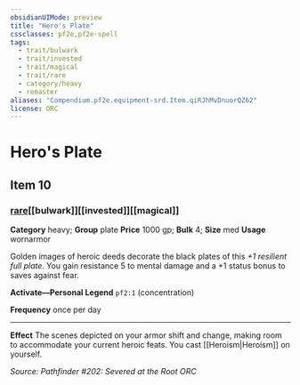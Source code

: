 ```yaml
---
obsidianUIMode: preview
title: "Hero's Plate"
cssclasses: pf2e,pf2e-spell
tags:
  - trait/bulwark
  - trait/invested
  - trait/magical
  - trait/rare
  - category/heavy
  - remaster
aliases: "Compendium.pf2e.equipment-srd.Item.qiRJhMvDnuorQZ62"
license: ORC
---
```

# Hero's Plate
## Item 10
### [rare](rare.md "Rare Rarity Trait")[[bulwark]][[invested]][[magical]]

**Category** heavy; **Group** plate
**Price** 1000 gp; 
**Bulk** 4; **Size** med
**Usage** wornarmor

Golden images of heroic deeds decorate the black plates of this _+1 resilient full plate_. You gain resistance 5 to mental damage and a +1 status bonus to saves against fear.

**Activate—Personal Legend** `pf2:1` (concentration)

**Frequency** once per day

* * *

**Effect** The scenes depicted on your armor shift and change, making room to accommodate your current heroic feats. You cast [[Heroism|Heroism]] on yourself.

*Source: Pathfinder #202: Severed at the Root*
*ORC*